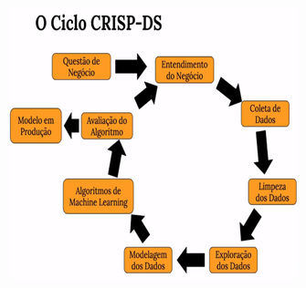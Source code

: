 <div align="center" >  
  <img height="480em" src="https://raw.githubusercontent.com/siquette/ds_producao/main/Captura%20de%20tela%20de%202024-04-06%2002-35-47.png"/>
  
</div>
